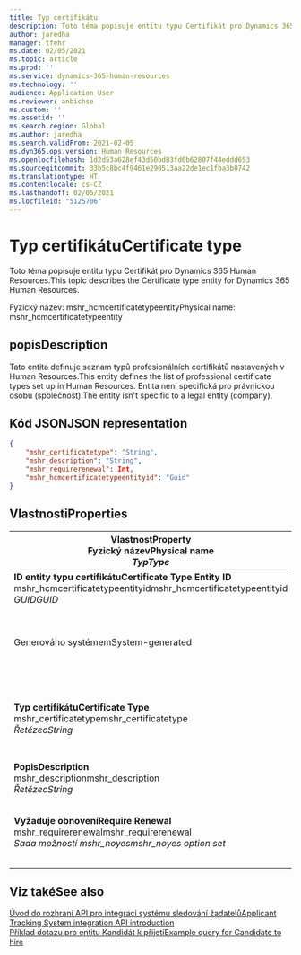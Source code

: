 ```yaml
---
title: Typ certifikátu
description: Toto téma popisuje entitu typu Certifikát pro Dynamics 365 Human Resources.
author: jaredha
manager: tfehr
ms.date: 02/05/2021
ms.topic: article
ms.prod: ''
ms.service: dynamics-365-human-resources
ms.technology: ''
audience: Application User
ms.reviewer: anbichse
ms.custom: ''
ms.assetid: ''
ms.search.region: Global
ms.author: jaredha
ms.search.validFrom: 2021-02-05
ms.dyn365.ops.version: Human Resources
ms.openlocfilehash: 1d2d53a628ef43d50bd83fd6b62807f44eddd653
ms.sourcegitcommit: 33b5c8bc4f9461e290513aa22de1ec1fba3b0742
ms.translationtype: HT
ms.contentlocale: cs-CZ
ms.lasthandoff: 02/05/2021
ms.locfileid: "5125706"
---
```

# <a name="certificate-type"></a><span data-ttu-id="37067-103">Typ certifikátu</span><span class="sxs-lookup"><span data-stu-id="37067-103">Certificate type</span></span>

<span data-ttu-id="37067-104">Toto téma popisuje entitu typu Certifikát pro Dynamics 365 Human Resources.</span><span class="sxs-lookup"><span data-stu-id="37067-104">This topic describes the Certificate type entity for Dynamics 365 Human Resources.</span></span>

<span data-ttu-id="37067-105">Fyzický název: mshr_hcmcertificatetypeentity</span><span class="sxs-lookup"><span data-stu-id="37067-105">Physical name: mshr_hcmcertificatetypeentity</span></span>

## <a name="description"></a><span data-ttu-id="37067-106">popis</span><span class="sxs-lookup"><span data-stu-id="37067-106">Description</span></span>

<span data-ttu-id="37067-107">Tato entita definuje seznam typů profesionálních certifikátů nastavených v Human Resources.</span><span class="sxs-lookup"><span data-stu-id="37067-107">This entity defines the list of professional certificate types set up in Human Resources.</span></span> <span data-ttu-id="37067-108">Entita není specifická pro právnickou osobu (společnost).</span><span class="sxs-lookup"><span data-stu-id="37067-108">The entity isn't specific to a legal entity (company).</span></span>

## <a name="json-representation"></a><span data-ttu-id="37067-109">Kód JSON</span><span class="sxs-lookup"><span data-stu-id="37067-109">JSON representation</span></span>

```json
{
    "mshr_certificatetype": "String",
    "mshr_description": "String",
    "mshr_requirerenewal": Int,
    "mshr_hcmcertificatetypeentityid": "Guid"
}
```

## <a name="properties"></a><span data-ttu-id="37067-110">Vlastnosti</span><span class="sxs-lookup"><span data-stu-id="37067-110">Properties</span></span>

| <span data-ttu-id="37067-111">Vlastnost</span><span class="sxs-lookup"><span data-stu-id="37067-111">Property</span></span><br><span data-ttu-id="37067-112">**Fyzický název**</span><span class="sxs-lookup"><span data-stu-id="37067-112">**Physical name**</span></span><br><span data-ttu-id="37067-113">**_Typ_**</span><span class="sxs-lookup"><span data-stu-id="37067-113">**_Type_**</span></span> | <span data-ttu-id="37067-114">Použít</span><span class="sxs-lookup"><span data-stu-id="37067-114">Use</span></span> | <span data-ttu-id="37067-115">popis</span><span class="sxs-lookup"><span data-stu-id="37067-115">Description</span></span> |
| --- | --- | --- |
| <span data-ttu-id="37067-116">**ID entity typu certifikátu**</span><span class="sxs-lookup"><span data-stu-id="37067-116">**Certificate Type Entity ID**</span></span><br><span data-ttu-id="37067-117">mshr_hcmcertificatetypeentityid</span><span class="sxs-lookup"><span data-stu-id="37067-117">mshr_hcmcertificatetypeentityid</span></span><br><span data-ttu-id="37067-118">*GUID*</span><span class="sxs-lookup"><span data-stu-id="37067-118">*GUID*</span></span> | <span data-ttu-id="37067-119">Jen pro čtení</span><span class="sxs-lookup"><span data-stu-id="37067-119">Read-only</span></span><br><span data-ttu-id="37067-120">Povinná</span><span class="sxs-lookup"><span data-stu-id="37067-120">Required</span></span> 
<span data-ttu-id="37067-121">Generováno systémem</span><span class="sxs-lookup"><span data-stu-id="37067-121">System-generated</span></span> | <span data-ttu-id="37067-122">Jedinečný primární identifikátor pro záznam typu certifikátu.</span><span class="sxs-lookup"><span data-stu-id="37067-122">Unique primary identifier for the certificate type.</span></span> |
| <span data-ttu-id="37067-123">**Typ certifikátu**</span><span class="sxs-lookup"><span data-stu-id="37067-123">**Certificate Type**</span></span><br><span data-ttu-id="37067-124">mshr_certificatetype</span><span class="sxs-lookup"><span data-stu-id="37067-124">mshr_certificatetype</span></span><br><span data-ttu-id="37067-125">*Řetězec*</span><span class="sxs-lookup"><span data-stu-id="37067-125">*String*</span></span> | <span data-ttu-id="37067-126">Čtení/zápis</span><span class="sxs-lookup"><span data-stu-id="37067-126">Read/write</span></span><br><span data-ttu-id="37067-127">Povinná</span><span class="sxs-lookup"><span data-stu-id="37067-127">Required</span></span> | <span data-ttu-id="37067-128">Jedinečný, uživatelem čitelný identifikátor pro typ certifikátu.</span><span class="sxs-lookup"><span data-stu-id="37067-128">Unique user-readable identifier for the certificate type.</span></span> |
| <span data-ttu-id="37067-129">**Popis**</span><span class="sxs-lookup"><span data-stu-id="37067-129">**Description**</span></span><br><span data-ttu-id="37067-130">mshr_description</span><span class="sxs-lookup"><span data-stu-id="37067-130">mshr_description</span></span><br><span data-ttu-id="37067-131">*Řetězec*</span><span class="sxs-lookup"><span data-stu-id="37067-131">*String*</span></span> | <span data-ttu-id="37067-132">Čtení/zápis</span><span class="sxs-lookup"><span data-stu-id="37067-132">Read/write</span></span><br><span data-ttu-id="37067-133">Povinná</span><span class="sxs-lookup"><span data-stu-id="37067-133">Required</span></span> | <span data-ttu-id="37067-134">Popis typu certifikátu.</span><span class="sxs-lookup"><span data-stu-id="37067-134">Description of the certificate type.</span></span> |
| <span data-ttu-id="37067-135">**Vyžaduje obnovení**</span><span class="sxs-lookup"><span data-stu-id="37067-135">**Require Renewal**</span></span><br><span data-ttu-id="37067-136">mshr_requirerenewal</span><span class="sxs-lookup"><span data-stu-id="37067-136">mshr_requirerenewal</span></span><br><span data-ttu-id="37067-137">*Sada možností mshr_noyes*</span><span class="sxs-lookup"><span data-stu-id="37067-137">*mshr_noyes option set*</span></span> | <span data-ttu-id="37067-138">Čtení/zápis</span><span class="sxs-lookup"><span data-stu-id="37067-138">Read/write</span></span><br><span data-ttu-id="37067-139">Volitelné</span><span class="sxs-lookup"><span data-stu-id="37067-139">Optional</span></span> | <span data-ttu-id="37067-140">Označuje, zda je pro certifikát vyžadováno obnovení.</span><span class="sxs-lookup"><span data-stu-id="37067-140">Indicates whether renewal is required for the certificate.</span></span> |

## <a name="see-also"></a><span data-ttu-id="37067-141">Viz také</span><span class="sxs-lookup"><span data-stu-id="37067-141">See also</span></span>

[<span data-ttu-id="37067-142">Úvod do rozhraní API pro integraci systému sledování žadatelů</span><span class="sxs-lookup"><span data-stu-id="37067-142">Applicant Tracking System integration API introduction</span></span>](hr-admin-integration-ats-api-introduction.md)<br>
[<span data-ttu-id="37067-143">Příklad dotazu pro entitu Kandidát k přijetí</span><span class="sxs-lookup"><span data-stu-id="37067-143">Example query for Candidate to hire</span></span>](hr-admin-integration-ats-api-candidate-to-hire-example-query.md)

